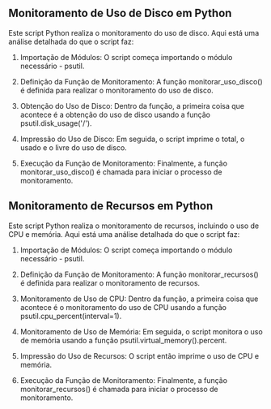 ## Monitoramento de Uso de Disco em Python

Este script Python realiza o monitoramento do uso de disco. Aqui está uma análise detalhada do que o script faz:

1. Importação de Módulos: O script começa importando o módulo necessário - psutil.

2. Definição da Função de Monitoramento: A função monitorar_uso_disco() é definida para realizar o monitoramento do uso de disco.

3. Obtenção do Uso de Disco: Dentro da função, a primeira coisa que acontece é a obtenção do uso de disco usando a função psutil.disk_usage('/').

4. Impressão do Uso de Disco: Em seguida, o script imprime o total, o usado e o livre do uso de disco.

5. Execução da Função de Monitoramento: Finalmente, a função monitorar_uso_disco() é chamada para iniciar o processo de monitoramento.

## Monitoramento de Recursos em Python

Este script Python realiza o monitoramento de recursos, incluindo o uso de CPU e memória. Aqui está uma análise detalhada do que o script faz:

1. Importação de Módulos: O script começa importando o módulo necessário - psutil.

2. Definição da Função de Monitoramento: A função monitorar_recursos() é definida para realizar o monitoramento de recursos.

3. Monitoramento de Uso de CPU: Dentro da função, a primeira coisa que acontece é o monitoramento do uso de CPU usando a função psutil.cpu_percent(interval=1).

4. Monitoramento de Uso de Memória: Em seguida, o script monitora o uso de memória usando a função psutil.virtual_memory().percent.

5. Impressão do Uso de Recursos: O script então imprime o uso de CPU e memória.

6. Execução da Função de Monitoramento: Finalmente, a função monitorar_recursos() é chamada para iniciar o processo de monitoramento.